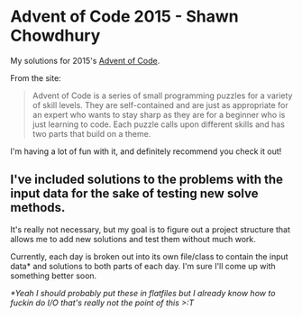 Advent of Code 2015 - Shawn Chowdhury
=====================================

My solutions for 2015's [Advent of Code](http://adventofcode.com).

From the site:

>Advent of Code is a series of small programming puzzles for a variety of skill levels.
 They are self-contained and are just as appropriate for an expert who wants to stay 
 sharp as they are for a beginner who is just learning to code. Each puzzle calls upon 
 different skills and has two parts that build on a theme.

I'm having a lot of fun with it, and definitely recommend you check it out!

I've included solutions to the problems with the input data for the sake of testing new solve methods.
--

It's really not necessary, but my goal is to figure out a project structure that allows me to add new solutions and test them without much work. 

Currently, each day is broken out into its own file/class to contain the input data\* and solutions to both parts of each day. I'm sure I'll come up with something better soon.

_\*Yeah I should probably put these in flatfiles but I already know how to fuckin do I/O that's really not the point of this >:T_
